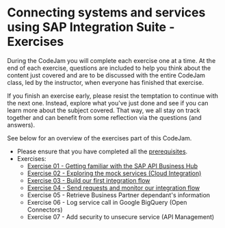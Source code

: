 # Connecting systems and services using SAP Integration Suite - Exercises

During the CodeJam you will complete each exercise one at a time. At the end of each exercise, questions are included to help you think about the content just covered and are to be discussed with the entire CodeJam class, led by the instructor, when everyone has finished that exercise.

If you finish an exercise early, please resist the temptation to continue with the next one. Instead, explore what you've just done and see if you can learn more about the subject covered. That way, we all stay on track together and can benefit from some reflection via the questions (and answers).

See below for an overview of the exercises part of this CodeJam.

* Please ensure that you have completed all the [prerequisites](prerequisites.md).
* Exercises:
  * [Exercise 01 - Getting familiar with the SAP API Business Hub](./01-getting-familiar-api-business-hub/README.md)
  * [Exercise 02 - Exploring the mock services (Cloud Integration)](./02-exploring-the-mock-services/README.md)
  * [Exercise 03 - Build our first integration flow](./03-build-first-integration-flow/README.md)
  * [Exercise 04 - Send requests and monitor our integration flow](./04-send-requests-and-monitor/)
  * Exercise 05 - Retrieve Business Partner dependant's information
  * Exercise 06 - Log service call in Google BigQuery (Open Connectors)
  * Exercise 07 - Add security to unsecure service (API Management)